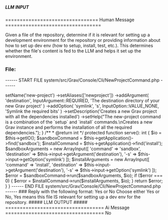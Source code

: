 ##### LLM INPUT #####
================================ Human Message =================================

Given a file of the repository, determine if it is relevant for setting up a development environment for the repository or providing information about how to set up dev env (how to setup, install, test, etc.). This determines whether the file's content is fed to the LLM and helps it set up the environment.

### File:
------ START FILE system/src/Grav/Console/Cli/NewProjectCommand.php ------
<?php

/**
 * @package    Grav\Console\Cli
 *
 * @copyright  Copyright (c) 2015 - 2025 Trilby Media, LLC. All rights reserved.
 * @license    MIT License; see LICENSE file for details.
 */

namespace Grav\Console\Cli;

use Grav\Console\GravCommand;
use Symfony\Component\Console\Input\ArrayInput;
use Symfony\Component\Console\Input\InputArgument;
use Symfony\Component\Console\Input\InputOption;

/**
 * Class NewProjectCommand
 * @package Grav\Console\Cli
 */
class NewProjectCommand extends GravCommand
{
    /**
     * @return void
     */
    protected function configure(): void
    {
        $this
            ->setName('new-project')
            ->setAliases(['newproject'])
            ->addArgument(
                'destination',
                InputArgument::REQUIRED,
                'The destination directory of your new Grav project'
            )
            ->addOption(
                'symlink',
                's',
                InputOption::VALUE_NONE,
                'Symlink the required bits'
            )
            ->setDescription('Creates a new Grav project with all the dependencies installed')
            ->setHelp("The <info>new-project</info> command is a combination of the `setup` and `install` commands.\nCreates a new Grav instance and performs the installation of all the required dependencies.");
    }

    /**
     * @return int
     */
    protected function serve(): int
    {
        $io = $this->getIO();

        $sandboxCommand = $this->getApplication()->find('sandbox');
        $installCommand = $this->getApplication()->find('install');

        $sandboxArguments = new ArrayInput([
            'command'     => 'sandbox',
            'destination' => $this->input->getArgument('destination'),
            '-s'          => $this->input->getOption('symlink')
        ]);

        $installArguments = new ArrayInput([
            'command'     => 'install',
            'destination' => $this->input->getArgument('destination'),
            '-s'          => $this->input->getOption('symlink')
        ]);

        $error = $sandboxCommand->run($sandboxArguments, $io);
        if ($error === 0) {
            $error = $installCommand->run($installArguments, $io);
        }

        return $error;
    }
}

------ END FILE system/src/Grav/Console/Cli/NewProjectCommand.php ------

### Reply with the following format:

<rel>Yes</rel>

or

<rel>No</rel>

Choose either Yes or No, Yes means this file IS relevant for setting up a dev env for the repository.

##### LLM OUTPUT #####
================================== Ai Message ==================================

<rel>No</rel>